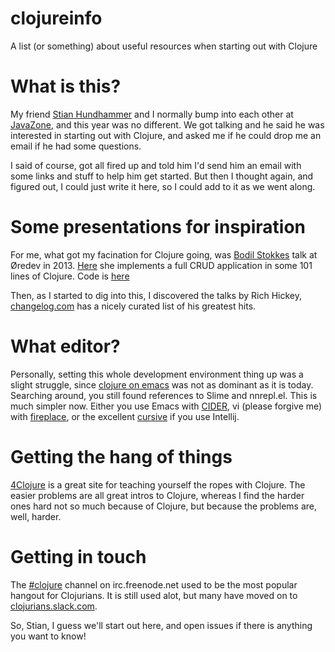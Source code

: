 # clojureinfo
A list (or something) about useful resources when starting out with Clojure

# What is this?
My friend [Stian Hundhammer](https://twitter.com/stianhundhammer) and I normally bump into each other at  [JavaZone](http://www.javazone.no), and this year was no different. We got talking and he said he was interested in starting out with Clojure, and asked me if he could drop me an email if he had some questions. 

I said of course, got all fired up and told him I'd send him an email with some links and stuff to help him get started. But then I thought again, and figured out, I could just write it here, so I could add to it as we went along.

# Some presentations for inspiration
For me, what got my facination for Clojure going, was [Bodil Stokkes](https://twitter.com/bodil) talk at Øredev in 2013. [Here](http://oredev.org/2013/wed-fri-conference/hands-on-with-clojure) she implements a full CRUD application in some 101 lines of Clojure. Code is [here](https://github.com/bodil/hands-on-with-clojure/blob/master/src/bestpony/server.clj)

Then, as I started to dig into this, I discovered the talks by Rich Hickey, [changelog.com](https://changelog.com/rich-hickeys-greatest-hits/) has a nicely curated list of his greatest hits.

# What editor?
Personally, setting this whole development environment thing up was a slight struggle, since [clojure on emacs](https://github.com/clojure-emacs) was not as dominant as it is today. Searching around, you still found references to Slime and nnrepl.el. This is much simpler now. Either you use Emacs with [CIDER](https://github.com/clojure-emacs/cider), vi (please forgive me) with [fireplace](https://github.com/tpope/vim-fireplace), or the excellent [cursive](https://cursiveclojure.com) if you use Intellij.

# Getting the hang of things
[4Clojure](https://www.4clojure.com) is a great site for teaching yourself the ropes with Clojure. The easier problems are all great intros to Clojure, whereas I find the harder ones hard not so much because of Clojure, but because the problems are, well, harder.

# Getting in touch
The [#clojure](http://clojure-log.n01se.net) channel on irc.freenode.net used to be the most popular hangout for Clojurians. It is still used alot, but many have moved on to [clojurians.slack.com](http://clojurians.net).

So, Stian, I guess we'll start out here, and open issues if there is anything you want to know!
